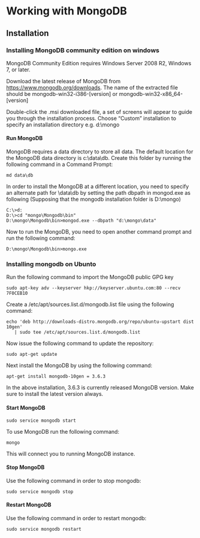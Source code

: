 # Working with MongoDB

## Installation

### Installing MongoDB community edition on windows

MongoDB Community Edition requires Windows Server 2008 R2, Windows 7, or later. 

Download the latest release of MongoDB from https://www.mongodb.org/downloads. The name of the extracted file should be mongodb-win32-i386-[version] or mongodb-win32-x86_64-[version]

Double-click the .msi downloaded file, a set of screens will appear to guide you through the installation process. Choose “Custom” installation to specify an installation directory e.g. d:\mongo
#### Run MongoDB

MongoDB requires a data directory to store all data. The default location for the MongoDB data directory is c:\data\db. Create this folder by running the following command in a Command Prompt:

```
md data\db

```
In order to install the MongoDB at a different location, you need to specify an alternate path for \data\db by setting the path dbpath in mongod.exe as following (Supposing that the mongodb installation folder is D:\mongo)

```
C:\>d:
D:\>cd "mongo\Mongodb\bin"
D:\mongo\Mongodb\bin>mongod.exe --dbpath "d:\mongo\data"

```
Now to run the MongoDB, you need to open another command prompt and run the following command:
```
D:\mongo\Mongodb\bin>mongo.exe
```
### Installing mongodb on Ubunto

Run the following command to import the MongoDB public GPG key
```
sudo apt-key adv --keyserver hkp://keyserver.ubuntu.com:80 --recv 7F0CEB10
```
Create a /etc/apt/sources.list.d/mongodb.list file using the following command:
```
echo 'deb http://downloads-distro.mongodb.org/repo/ubuntu-upstart dist 10gen' 
   | sudo tee /etc/apt/sources.list.d/mongodb.list
```
Now issue the following command to update the repository:
```
sudo apt-get update
```
Next install the MongoDB by using the following command:
```
apt-get install mongodb-10gen = 3.6.3
```
In the above installation, 3.6.3 is currently released MongoDB version. Make sure to install the latest version always. 

#### Start MongoDB

```
sudo service mongodb start
```
To use MongoDB run the following command:
```
mongo
```
This will connect you to running MongoDB instance.


#### Stop MongoDB
Use the following command in order to stop mongodb:
```
sudo service mongodb stop
```

#### Restart MongoDB
Use the following command in order to restart mongodb:
```
sudo service mongodb restart
```
